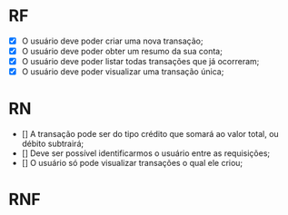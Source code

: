 # RF

- [x] O usuário deve poder criar uma nova transação;
- [x] O usuário deve poder obter um resumo da sua conta;
- [x] O usuário deve poder listar todas transações que já ocorreram;
- [x] O usuário deve poder visualizar uma transação única;

# RN

- [] A transação pode ser do tipo crédito que somará ao valor total, ou débito subtrairá;
- [] Deve ser possível identificarmos o usuário entre as requisições;
- [] O usuário só pode visualizar transações o qual ele criou;

# RNF
